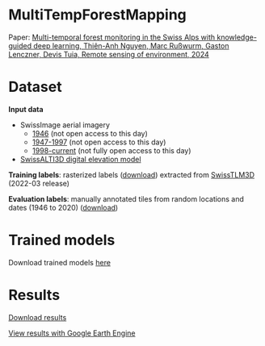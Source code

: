 # MultiTempForestMapping
Paper: [Multi-temporal forest monitoring in the Swiss Alps with knowledge-guided deep learning, Thiên-Anh Nguyen, Marc Rußwurm, Gaston Lenczner, Devis Tuia, Remote sensing of environment, 2024](https://www.sciencedirect.com/science/article/pii/S0034425724001202)

# Dataset
**Input data**
- SwissImage aerial imagery 
  - [1946](https://www.swisstopo.admin.ch/en/orthoimage-swissimage-hist-1946) (not open access to this day)
  - [1947-1997](https://www.swisstopo.admin.ch/en/orthoimage-swissimage-hist) (not open access to this day)
  - [1998-current](https://www.swisstopo.admin.ch/en/orthoimage-swissimage-10) (not fully open access to this day)
- [SwissALTI3D digital elevation model](https://www.swisstopo.admin.ch/en/height-model-swissalti3d)

**Training labels**: rasterized labels ([download](https://drive.google.com/file/d/14ut2kYcFPirWk-iPICXvP7mQqSrihTAp/view?usp=sharing)) extracted from [SwissTLM3D](https://www.swisstopo.admin.ch/en/landscape-model-swisstlm3d) (2022-03 release)

**Evaluation labels**: manually annotated tiles from random locations and dates (1946 to 2020) ([download](https://drive.google.com/file/d/1BOsuv77L9bJnJMQWAD01yjeJMcVAu6VZ/view?usp=sharing)) 

# Trained models

Download trained models [here](https://drive.google.com/file/d/1RPdPxcpn2PXkCBMC60G0bONQlx1xgRfA/view?usp=sharing)

# Results

[Download results](https://drive.google.com/drive/folders/1isRYaBt6GJT0NkXpsEWCSQtV8wgbDgEy?usp=sharing)

[View results with Google Earth Engine](https://temp-forest-mapping.projects.earthengine.app/view/multitempforestmap)



